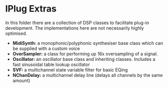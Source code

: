 # IPlug Extras

In this folder there are a collection of DSP classes to facilitate plug-in development. The implementations here are not necessarily highly optimised.

* **MidiSynth:** a monophonic/polyphonic synthesiser base class which can be supplied with a custom voice
* **OverSampler:** a class for performing up 16x oversampling of a signal.
* **Oscillator:** an oscillator base class and inheriting classes. Includes a fast sinusoidal table lookup oscillator
* **SVF:** a multichannel state variable filter for basic EQing
* **NChanDelay:** a multichannel delay line (delays all channels by the same amount)
